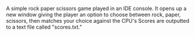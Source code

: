 A simple rock paper scissors game played in an IDE console. It opens up a new window giving the player an option to choose between rock, paper, scissors, then matches your choice against the CPU's Scores are outputted to a text file called "scores.txt."
